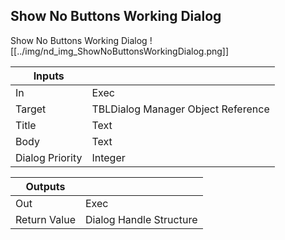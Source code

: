 ## Show No Buttons Working Dialog
Show No Buttons Working Dialog
![[../img/nd_img_ShowNoButtonsWorkingDialog.png]]

|Inputs||
|--|--|
| In | Exec |
| Target | TBLDialog Manager Object Reference |
| Title | Text |
| Body | Text |
| Dialog Priority | Integer |

|Outputs||
|--|--|
| Out | Exec |
| Return Value | Dialog Handle Structure |
